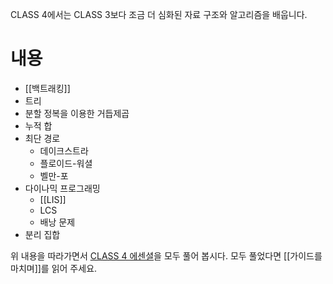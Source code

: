 CLASS 4에서는 CLASS 3보다 조금 더 심화된 자료 구조와 알고리즘을 배웁니다.
# 내용
- [[백트래킹]]
- 트리
- 분할 정복을 이용한 거듭제곱
- 누적 합
- 최단 경로
    - 데이크스트라
    - 플로이드-워셜
    - 벨만-포
- 다이나믹 프로그래밍
    - [[LIS]]
    - LCS
    - 배낭 문제
- 분리 집합

위 내용을 따라가면서 [CLASS 4 에센셜](https://solved.ac/class/3e)을 모두 풀어 봅시다.
모두 풀었다면 [[가이드를 마치며]]를 읽어 주세요.
